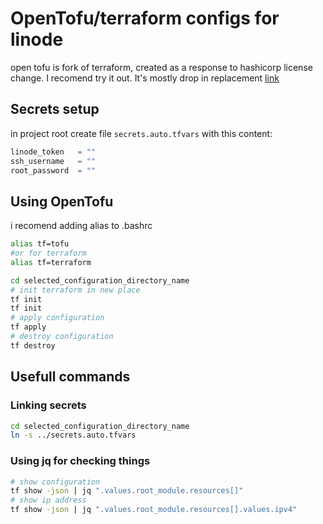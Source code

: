 # OpenTofu/terraform configs for linode
open tofu is fork of terraform, created as a response to hashicorp license change.
I recomend try it out. It's mostly drop in replacement
[link](https://opentofu.org/)
## Secrets setup
in project root create file `secrets.auto.tfvars`
with this content:
```go
linode_token   = ""
ssh_username   = ""
root_password  = ""
```
## Using OpenTofu
i recomend adding alias to .bashrc
```bash
alias tf=tofu
#or for terraform
alias tf=terraform
```
```bash
cd selected_configuration_directory_name
# init terraform in new place
tf init    
tf init    
# apply configuration
tf apply
# destroy configuration
tf destroy
```
## Usefull commands
### Linking secrets
```bash
cd selected_configuration_directory_name
ln -s ../secrets.auto.tfvars
```
### Using jq for checking things
```bash
# show configuration
tf show -json | jq ".values.root_module.resources[]"
# show ip address
tf show -json | jq ".values.root_module.resources[].values.ipv4"
```
